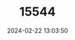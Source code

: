 ---
title: "15544"
category: "Orthogeomys cavator"
draft: false
date: 2024-02-22 13:03:50
languages:
  English: ["Chiriqui Pocket Gopher"]
---